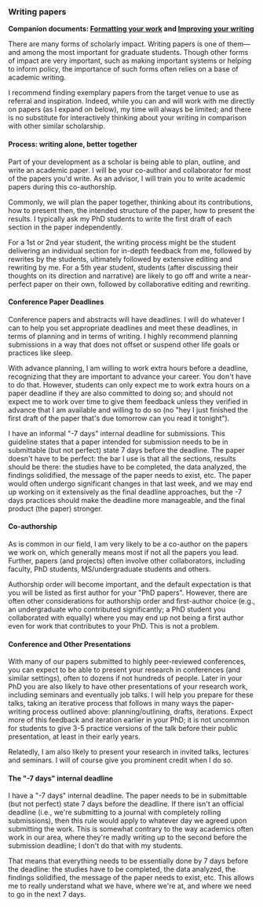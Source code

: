 ### Writing papers

**Companion documents: [Formatting your work](formatting.md) and [Improving your writing](improving-your-writing.md)**

There are many forms of scholarly impact.
Writing papers is one of them—and among the most important for graduate students.
Though other forms of impact are very important, such as making important systems or helping to inform policy, the importance of such forms often relies on a base of academic writing.

I recommend finding exemplary papers from the target venue to use as referral and inspiration.
Indeed, while you can and will work with me directly on papers (as I expand on below), my time will always be limited; and there is no substitute for interactively thinking about your writing in comparison with other similar scholarship.

#### Process: writing alone, better together

Part of your development as a scholar is being able to plan, outline, and write an academic paper.
I will be your co-author and collaborator for most of the papers you'd write.
As an advisor, I will train you to write academic papers during this co-authorship.

Commonly, we will plan the paper together, thinking about its contributions, how to present then, the intended structure of the paper, how to present the results.
I typically ask my PhD students to write the first draft of each section in the paper independently.

For a 1st or 2nd year student, the writing process might be the student delivering an individual section for in-depth feedback from me, followed by rewrites by the students, ultimately followed by extensive editing and rewriting by me.
For a 5th year student, students (after discussing their thoughts on its direction and narrative) are likely to go off and write a near-perfect paper on their own, followed by collaborative editing and rewriting.

#### Conference Paper Deadlines

Conference papers and abstracts will have deadlines.
I will do whatever I can to help you set appropriate deadlines and meet these deadlines, in terms of planning and in terms of writing.
I highly recommend planning submissions in a way that does not offset or suspend other life goals or practices like sleep.

With advance planning, I am willing to work extra hours before a deadline, recognizing that they are important to advance your career.
You don't have to do that.
However, students can only expect me to work extra hours on a paper deadline if they are also committed to doing so; and should not expect me to work over time to give them feedback unless they verified in advance that I am available and willing to do so (no "hey I just finished the first draft of the paper that's due tomorrow can you read it tonight").

I have an informal "-7 days" internal deadline for submissions.
This guideline states that a paper intended for submission needs to be in submittable (but not perfect) state 7 days before the deadline.
The paper doesn't have to be perfect: the bar I use is that all the sections, results should be there: the studies have to be completed, the data analyzed, the findings solidified, the message of the paper needs to exist, etc.
The paper would often undergo significant changes in that last week, and we may end up working on it extensively as the final deadline approaches, but the -7 days practices should make the deadline more manageable, and the final product (the paper) stronger.

#### Co-authorship

As is common in our field, I am very likely to be a co-author on the papers we work on, which generally means most if not all the papers you lead.
Further, papers (and projects) often involve other collaborators, including faculty, PhD students, MS/undergraduate students and others.

Authorship order will become important, and the default expectation is that you will be listed as first author for your "PhD papers".
However, there are often other considerations for authorship order and first-author choice (e.g., an undergraduate who contributed significantly; a PhD student you collaborated with equally) where you may end up not being a first author even for work that contributes to your PhD.
This is not a problem.

#### Conference and Other Presentations

With many of our papers submitted to highly peer-reviewed conferences, you can expect to be able to present your research in conferences (and similar settings), often to dozens if not hundreds of people.
Later in your PhD you are also likely to have other presentations of your research work, including seminars and eventually job talks.
I will help you prepare for these talks, taking an iterative process that follows in many ways the paper-writing process outlined above: planning/outlining, drafts, iterations.
Expect more of this feedback and iteration earlier in your PhD; it is not uncommon for students to give 3-5 practice versions of the talk before their public presentation, at least in their early years.

Relatedly, I am also likely to present your research in invited talks, lectures and seminars.
I will of course give you prominent credit when I do so.

#### The "-7 days" internal deadline

I have a "-7 days" internal deadline.
The paper needs to be in submittable (but not perfect) state 7 days before the deadline.
If there isn't an official deadline (i.e., we're submitting to a journal with completely rolling submissions), then this rule would apply to whatever day we agreed upon submitting the work.
This is somewhat contrary to the way academics often work in our area, where they're madly writing up to the second before the submission deadline; I don't do that with my students.

That means that everything needs to be essentially done by 7 days before the deadline: the studies have to be completed, the data analyzed, the findings solidified, the message of the paper needs to exist, etc.
This allows me to really understand what we have, where we're at, and where we need to go in the next 7 days.

